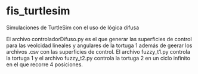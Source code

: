 # fis_turtlesim
Simulaciones de TurtleSim con el uso de lógica difusa

El archivo controladorDifuso.py es el que generar las superficies de control para las veolcidad lineales y angulares de la tortuga 1 además de geerar los archivos .csv con las superficies de control. El archivo fuzzy_t1.py controla la tortuga 1 y el archivo fuzzy_t2.py controla la tortuga 2 en un ciclo infinito en el que recorre 4 posiciones.
